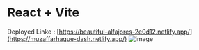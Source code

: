 # React + Vite

Deployed Linke : [https://beautiful-alfajores-2e0d12.netlify.app/](https://muzaffarhaque-dash.netlify.app/)
![image](https://github.com/user-attachments/assets/99d990e1-fcf5-41e8-814d-4fdd0208f923)
